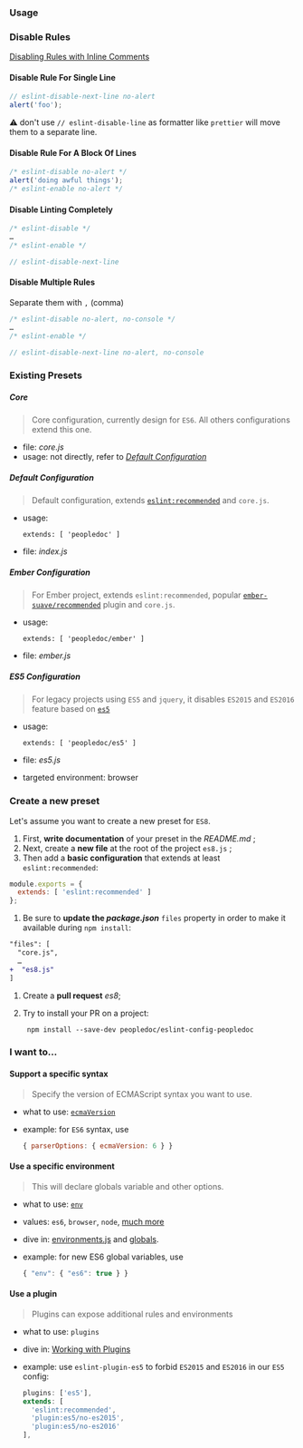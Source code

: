 ### Usage

### Disable Rules
[Disabling Rules with Inline Comments](https://eslint.org/docs/user-guide/configuring#disabling-rules-with-inline-comments)

#### Disable Rule For Single Line

  ```js
  // eslint-disable-next-line no-alert
  alert('foo');
  ```

:warning: don't use `// eslint-disable-line` as formatter like `prettier` will move them to a separate line.


#### Disable Rule For A Block Of Lines

  ```js
  /* eslint-disable no-alert */
  alert('doing awful things');
  /* eslint-enable no-alert */
  ```

#### Disable Linting Completely

```js
/* eslint-disable */
…
/* eslint-enable */
```

```js
// eslint-disable-next-line
```

#### Disable Multiple Rules

Separate them with `,` (comma)

```js
/* eslint-disable no-alert, no-console */
…
/* eslint-enable */
```

```js
// eslint-disable-next-line no-alert, no-console
```

### Existing Presets

##### Core

> Core configuration, currently design for `ES6`. All others configurations extend this one.

* file: _core.js_
* usage: not directly, refer to [_Default Configuration_](#Default-Configuration)

##### Default Configuration

> Default configuration, extends [`eslint:recommended`](https://eslint.org/docs/user-guide/configuring#using-eslintrecommended) and `core.js`.

* usage:

      extends: [ 'peopledoc' ]
* file: _index.js_

##### Ember Configuration

> For Ember project, extends `eslint:recommended`, popular [`ember-suave/recommended`](https://github.com/DockYard/eslint-plugin-ember-suave/) plugin and `core.js`.

* usage:

      extends: [ 'peopledoc/ember' ]
* file: _ember.js_

##### ES5 Configuration

> For legacy projects using `ES5` and `jquery`, it disables `ES2015` and `ES2016` feature based on [`es5`](https://github.com/nkt/eslint-plugin-es5)

* usage:

      extends: [ 'peopledoc/es5' ]
* file: _es5.js_
* targeted environment: browser

### Create a new preset

Let's assume you want to create a new preset for `ES8`.

1. First, **write documentation** of your preset in the _README.md_ ;
1. Next, create a **new file** at the root of the project `es8.js` ;
1. Then add a **basic configuration** that extends at least `eslint:recommended`:

  ```js
  module.exports = {
    extends: [ 'eslint:recommended' ]
  };
  ```
1. Be sure to **update the _package.json_** `files` property in order to make it available during `npm install`:

  ```diff
  "files": [
    "core.js",
    …
  +  "es8.js"
  ]
  ```
1. Create a **pull request** _es8_;
1. Try to install your PR on a project:

        npm install --save-dev peopledoc/eslint-config-peopledoc

### I want to…

#### Support a specific syntax

> Specify the version of ECMAScript syntax you want to use.

* what to use: [`ecmaVersion`](https://eslint.org/docs/user-guide/configuring#specifying-parser-options)
* example: for `ES6` syntax, use

  ```js
  { parserOptions: { ecmaVersion: 6 } }
  ```

#### Use a specific environment

> This will declare globals variable and other options.

* what to use: [`env`](https://eslint.org/docs/user-guide/configuring#specifying-parser-options)
* values: `es6`, `browser`, `node`, [much more](https://eslint.org/docs/user-guide/configuring#specifying-environments)
* dive in: [environments.js](https://github.com/eslint/eslint/blob/master/conf/environments.js) and [globals](https://github.com/sindresorhus/globals).
* example: for new ES6 global variables, use

  ```js
  { "env": { "es6": true } }
  ```

#### Use a plugin

> Plugins can expose additional rules and environments

* what to use: `plugins`
* dive in: [Working with Plugins](https://eslint.org/docs/developer-guide/working-with-plugins#rules-in-plugins)
* example: use `eslint-plugin-es5` to forbid `ES2015` and `ES2016` in our `ES5` config:

  ```js
  plugins: ['es5'],
  extends: [
    'eslint:recommended',
    'plugin:es5/no-es2015',
    'plugin:es5/no-es2016'
  ],
  ```
